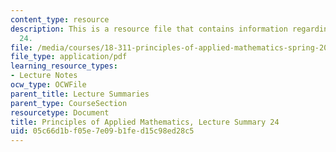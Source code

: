 ```yaml
---
content_type: resource
description: This is a resource file that contains information regarding lecture summary
  24.
file: /media/courses/18-311-principles-of-applied-mathematics-spring-2014/05c66d1bf05e7e09b1fed15c98ed28c5_MIT18_311S14_Lecture24.pdf
file_type: application/pdf
learning_resource_types:
- Lecture Notes
ocw_type: OCWFile
parent_title: Lecture Summaries
parent_type: CourseSection
resourcetype: Document
title: Principles of Applied Mathematics, Lecture Summary 24
uid: 05c66d1b-f05e-7e09-b1fe-d15c98ed28c5
---
```

